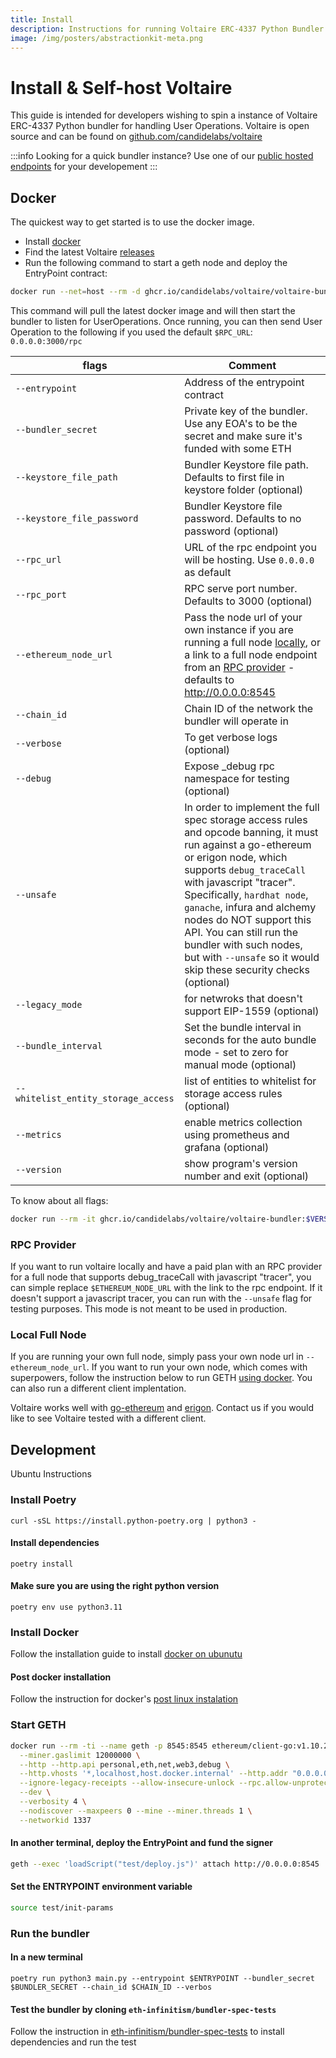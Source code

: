 ```yaml
---
title: Install
description: Instructions for running Voltaire ERC-4337 Python Bundler
image: /img/posters/abstractionkit-meta.png
---
```


# Install & Self-host Voltaire 

This guide is intended for developers wishing to spin a instance of Voltaire ERC-4337 Python bundler for handling User Operations. Voltaire is open source and can be found on [github.com/candidelabs/voltaire](https://github.com/candidelabs/voltaire)

:::info
Looking for a quick bundler instance? Use one of our [public hosted endpoints](./3-rpc-endpoints.mdx) for your developement
:::

## Docker

The quickest way to get started is to use the docker image.

- Install [docker](https://docs.docker.com/engine/install)
- Find the latest Voltaire [releases](https://github.com/candidelabs/voltaire/releases)
- Run the following command to start a geth node and deploy the EntryPoint contract:

```bash
docker run --net=host --rm -d ghcr.io/candidelabs/voltaire/voltaire-bundler:$VOLTAIRE_VERSION --entrypoint $ENTRYPOINT --bundler_secret $BUNDLER_SECRET --rpc_url $RPC_URL --ethereum_node_url $ETHEREUM_NODE_URL --chain_id $CHAIN_ID --verbose
```

This command will pull the latest docker image and will then start the bundler to listen for UserOperations. Once running, you can then send User Operation to the following if you used the default `$RPC_URL`: `0.0.0.0:3000/rpc`

| flags            |Comment                                     
| -----------------| -------------------------------------------
|`--entrypoint`    | Address of the entrypoint contract 
|`--bundler_secret`| Private key of the bundler. Use any EOA's to be the secret and make sure it's funded with some ETH
|`--keystore_file_path`| Bundler Keystore file path. Defaults to first file in keystore folder (optional)
|`--keystore_file_password`| Bundler Keystore file password. Defaults to no password (optional)                
|`--rpc_url`       | URL of the rpc endpoint you will be hosting. Use `0.0.0.0` as default
|`--rpc_port`      | RPC serve port number. Defaults to 3000 (optional)
| `--ethereum_node_url`| Pass the node url of your own instance if you are running a full node [locally](#local-full-node), or a link to a full node endpoint from an [RPC provider](#rpc-provider) - defaults to http://0.0.0.0:8545
|`--chain_id`      | Chain ID of the network the bundler will operate in
|`--verbose`       | To get verbose logs (optional)
|`--debug`         | Expose _debug rpc namespace for testing (optional)
| `--unsafe`       | In order to implement the full spec storage access rules and opcode banning, it must run against a go-ethereum or erigon node, which supports `debug_traceCall` with javascript "tracer". Specifically, `hardhat node`, `ganache`, infura and alchemy nodes do NOT support this API. You can still run the bundler with such nodes, but with `--unsafe` so it would skip these security checks (optional)
|`--legacy_mode`   | for netwroks that doesn't support EIP-1559 (optional)
|`--bundle_interval`| Set the bundle interval in seconds for the auto bundle mode - set to zero for manual mode (optional)
|`--whitelist_entity_storage_access`| list of entities to whitelist for storage access rules (optional)
|`--metrics`       | enable metrics collection using prometheus and grafana (optional)
|`--version`       | show program's version number and exit (optional)

To know about all flags:

```bash
docker run --rm -it ghcr.io/candidelabs/voltaire/voltaire-bundler:$VERSION -h
```
### RPC Provider
If you want to run voltaire locally and have a paid plan with an RPC provider for a full node that supports debug_traceCall with javascript "tracer", you can simple replace `$ETHEREUM_NODE_URL` with the link to the rpc endpoint. If it doesn't support a javascript tracer, you can run with the `--unsafe` flag for testing purposes. This mode is not meant to be used in production. 

### Local Full Node
If you are running your own full node, simply pass your own node url in `--ethereum_node_url`. If you want to run your own node, which comes with superpowers, follow the instruction below to run GETH [using docker](#start-geth). You can also run a different client implentation.

Voltaire works well with [go-ethereum](https://geth.ethereum.org/) and [erigon](https://github.com/ledgerwatch/erigon/). Contact us if you would like to see Voltaire tested with a different client.

## Development

Ubuntu Instructions

### Install Poetry
```
curl -sSL https://install.python-poetry.org | python3 -
```
#### Install dependencies
```
poetry install
```

#### Make sure you are using the right python version

```
poetry env use python3.11
```

### Install Docker

Follow the installation guide to install [docker on ubunutu](https://docs.docker.com/engine/install/ubuntu/)

#### Post docker installation

Follow the instruction for docker's [post linux instalation](https://docs.docker.com/engine/install/linux-postinstall/)  

### Start GETH
```bash
docker run --rm -ti --name geth -p 8545:8545 ethereum/client-go:v1.10.26 \
  --miner.gaslimit 12000000 \
  --http --http.api personal,eth,net,web3,debug \
  --http.vhosts '*,localhost,host.docker.internal' --http.addr "0.0.0.0" \
  --ignore-legacy-receipts --allow-insecure-unlock --rpc.allow-unprotected-txs \
  --dev \
  --verbosity 4 \
  --nodiscover --maxpeers 0 --mine --miner.threads 1 \
  --networkid 1337
```

#### In another terminal, deploy the EntryPoint and fund the signer

```bash
geth --exec 'loadScript("test/deploy.js")' attach http://0.0.0.0:8545
```

#### Set the ENTRYPOINT environment variable

```bash
source test/init-params 
```

### Run the bundler
#### In a new terminal
```
poetry run python3 main.py --entrypoint $ENTRYPOINT --bundler_secret $BUNDLER_SECRET --chain_id $CHAIN_ID --verbos
```

#### Test the bundler by cloning `eth-infinitism/bundler-spec-tests`

Follow the instruction in <a href='https://github.com/eth-infinitism/bundler-spec-tests'>eth-infinitism/bundler-spec-tests</a> to install dependencies and run the test
